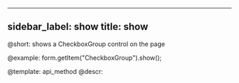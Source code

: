 
---
sidebar_label: show
title: show
---          

@short: shows a CheckboxGroup control on the page


@example:
form.getItem("CheckboxGroup").show(); 


@template: api_method
@descr:


